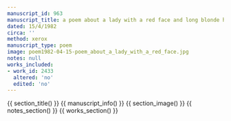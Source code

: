 ```yaml
---
manuscript_id: 963
manuscript_title: a poem about a lady with a red face and long blonde hair
dated: 15/4/1982
circa: ''
method: xerox
manuscript_type: poem
image: poem1982-04-15-poem_about_a_lady_with_a_red_face.jpg
notes: null
works_included:
- work_id: 2433
  altered: 'no'
  edited: 'no'
---
```


{{ section_title() }}
{{ manuscript_info() }}
{{ section_image() }}
{{ notes_section() }}
{{ works_section() }}
